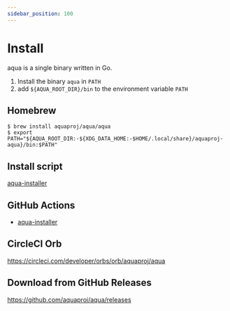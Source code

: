 ```yaml
---
sidebar_position: 100
---
```


# Install

aqua is a single binary written in Go.

1. Install the binary `aqua` in `PATH`
1. add `${AQUA_ROOT_DIR}/bin` to the environment variable `PATH`

## Homebrew

```console
$ brew install aquaproj/aqua/aqua
$ export PATH="${AQUA_ROOT_DIR:-${XDG_DATA_HOME:-$HOME/.local/share}/aquaproj-aqua}/bin:$PATH"
```

## Install script

[aqua-installer](https://github.com/aquaproj/aqua-installer)

## GitHub Actions

* [aqua-installer](https://github.com/aquaproj/aqua-installer)

## CircleCI Orb

https://circleci.com/developer/orbs/orb/aquaproj/aqua

## Download from GitHub Releases

https://github.com/aquaproj/aqua/releases
